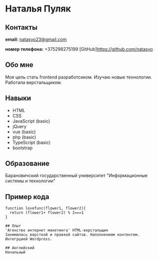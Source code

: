 # Наталья Пуляк
## Контакты
**email:** natasyo23@gmail.com

**номер телефона:** +375298275199
[GitHub]https://github.com/natasyo

## Обо мне
Моя цель стать frontend  разработсиком. Изучаю новые технологии. Работала верстальщиком.

## Навыки
* HTML
* CSS
* JavaScript (basic)
* jQuery
* vue (basic)
* php (basic)
* TypeScript (basic)
* bootstrap

## Образование
Барановичский государственный университет "Информационные системы и технологии"

## Пример кода
```javascrip
function lovefunc(flower1, flower2){
  return (flower1+ flower2) % 2===1
}

## Опыт
'Агенство интернет макетинга' HTML-верстальщик
Занималась версткой и правкой сайтов. Наполнением контентом. Интегрцией Wordpress.

## Английский 
Начальный
